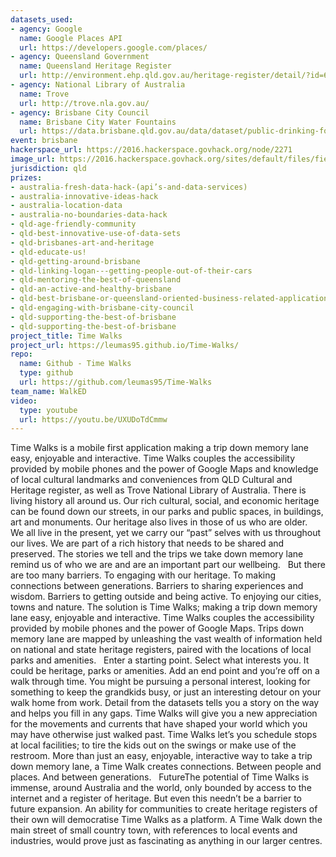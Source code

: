 ```yaml
---
datasets_used:
- agency: Google
  name: Google Places API
  url: https://developers.google.com/places/
- agency: Queensland Government
  name: Queensland Heritage Register
  url: http://environment.ehp.qld.gov.au/heritage-register/detail/?id=600076
- agency: National Library of Australia
  name: Trove
  url: http://trove.nla.gov.au/
- agency: Brisbane City Council
  name: Brisbane City Water Fountains
  url: https://data.brisbane.qld.gov.au/data/dataset/public-drinking-fountain-taps
event: brisbane
hackerspace_url: https://2016.hackerspace.govhack.org/node/2271
image_url: https://2016.hackerspace.govhack.org/sites/default/files/field/image/time%20walks.png
jurisdiction: qld
prizes:
- australia-fresh-data-hack-(api’s-and-data-services)
- australia-innovative-ideas-hack
- australia-location-data
- australia-no-boundaries-data-hack
- qld-age-friendly-community
- qld-best-innovative-use-of-data-sets
- qld-brisbanes-art-and-heritage
- qld-educate-us!
- qld-getting-around-brisbane
- qld-linking-logan---getting-people-out-of-their-cars
- qld-mentoring-the-best-of-queensland
- qld-an-active-and-healthy-brisbane
- qld-best-brisbane-or-queensland-oriented-business-related-application
- qld-engaging-with-brisbane-city-council
- qld-supporting-the-best-of-brisbane
- qld-supporting-the-best-of-brisbane
project_title: Time Walks
project_url: https://leumas95.github.io/Time-Walks/
repo:
  name: Github - Time Walks
  type: github
  url: https://github.com/leumas95/Time-Walks
team_name: WalkED
video:
  type: youtube
  url: https://youtu.be/UXUDoTdCmmw
---
```


Time Walks is a mobile first application making a trip down memory lane easy, enjoyable and interactive. Time Walks couples the accessibility provided by mobile phones and the power of Google Maps and knowledge of local cultural landmarks and conveniences from QLD Cultural and Heritage register, as well as Trove National Library of Australia. 
There is living history all around us. Our rich cultural, social, and economic heritage can be found down our streets, in our parks and public spaces, in buildings, art and monuments.
Our heritage also lives in those of us who are older.  
We all live in the present, yet we carry our “past” selves with us throughout our lives. We are part of a rich history that needs to be shared and preserved. The stories we tell and the trips we take down memory lane remind us of who we are and are an important part our wellbeing. 
 
But there are too many barriers. To engaging with our heritage. To making connections between generations. Barriers to sharing experiences and wisdom. Barriers to getting outside and being active. To enjoying our cities, towns and nature. 
The solution is Time Walks; making a trip down memory lane easy, enjoyable and interactive. Time Walks couples the accessibility provided by mobile phones and the power of Google Maps. 
Trips down memory lane are mapped by unleashing the vast wealth of information held on national and state heritage registers, paired with the locations of local parks and amenities. 
 
Enter a starting point. Select what interests you. It could be heritage, parks or amenities. Add an end point and you’re off on a walk through time. You might be pursuing a personal interest, looking for something to keep the grandkids busy, or just an interesting detour on your walk home from work. 
Detail from the datasets tells you a story on the way and helps you fill in any gaps. Time Walks will give you a new appreciation for the movements and currents that have shaped your world which you may have otherwise just walked past. 
Time Walks let’s you schedule stops at local facilities; to tire the kids out on the swings or make use of the restroom.​​​​​​​
More than just an easy, enjoyable, interactive way to take a trip down memory lane, a Time Walk creates connections. Between people and places. And between generations.  
FutureThe potential of Time Walks is immense, around Australia and the world, only bounded by access to the internet and a register of heritage. 
But even this needn’t be a barrier to future expansion. An ability for communities to create heritage registers of their own will democratise Time Walks as a platform. A Time Walk down the main street of small country town, with references to local events and industries, would prove just as fascinating as anything in our larger centres.